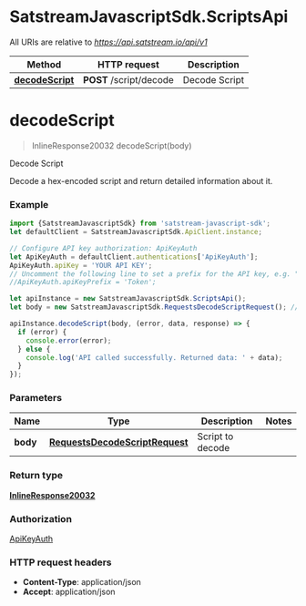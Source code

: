 # SatstreamJavascriptSdk.ScriptsApi

All URIs are relative to *https://api.satstream.io/api/v1*

Method | HTTP request | Description
------------- | ------------- | -------------
[**decodeScript**](ScriptsApi.md#decodeScript) | **POST** /script/decode | Decode Script

<a name="decodeScript"></a>
# **decodeScript**
> InlineResponse20032 decodeScript(body)

Decode Script

Decode a hex-encoded script and return detailed information about it.

### Example
```javascript
import {SatstreamJavascriptSdk} from 'satstream-javascript-sdk';
let defaultClient = SatstreamJavascriptSdk.ApiClient.instance;

// Configure API key authorization: ApiKeyAuth
let ApiKeyAuth = defaultClient.authentications['ApiKeyAuth'];
ApiKeyAuth.apiKey = 'YOUR API KEY';
// Uncomment the following line to set a prefix for the API key, e.g. "Token" (defaults to null)
//ApiKeyAuth.apiKeyPrefix = 'Token';

let apiInstance = new SatstreamJavascriptSdk.ScriptsApi();
let body = new SatstreamJavascriptSdk.RequestsDecodeScriptRequest(); // RequestsDecodeScriptRequest | Script to decode

apiInstance.decodeScript(body, (error, data, response) => {
  if (error) {
    console.error(error);
  } else {
    console.log('API called successfully. Returned data: ' + data);
  }
});
```

### Parameters

Name | Type | Description  | Notes
------------- | ------------- | ------------- | -------------
 **body** | [**RequestsDecodeScriptRequest**](RequestsDecodeScriptRequest.md)| Script to decode | 

### Return type

[**InlineResponse20032**](InlineResponse20032.md)

### Authorization

[ApiKeyAuth](../README.md#ApiKeyAuth)

### HTTP request headers

 - **Content-Type**: application/json
 - **Accept**: application/json

